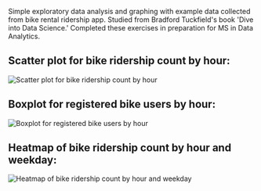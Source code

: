 Simple exploratory data analysis and graphing with example data collected from bike rental ridership app. Studied from Bradford Tuckfield's book 'Dive into Data Science.' Completed these exercises in preparation for MS in Data Analytics.

## Scatter plot for bike ridership count by hour:
![Scatter plot for bike ridership count by hour](https://github.com/user-attachments/assets/e6ffb517-c1b8-4173-a337-2dc31dee0f26)

## Boxplot for registered bike users by hour:
![Boxplot for registered bike users by hour](https://github.com/user-attachments/assets/f8f547ca-578f-4158-89d1-40e9f1474117)

## Heatmap of bike ridership count by hour and weekday:
![Heatmap of bike ridership count by hour and weekday](https://github.com/user-attachments/assets/6ebbdcf3-8268-4a0c-b522-f49a21a64adf)
